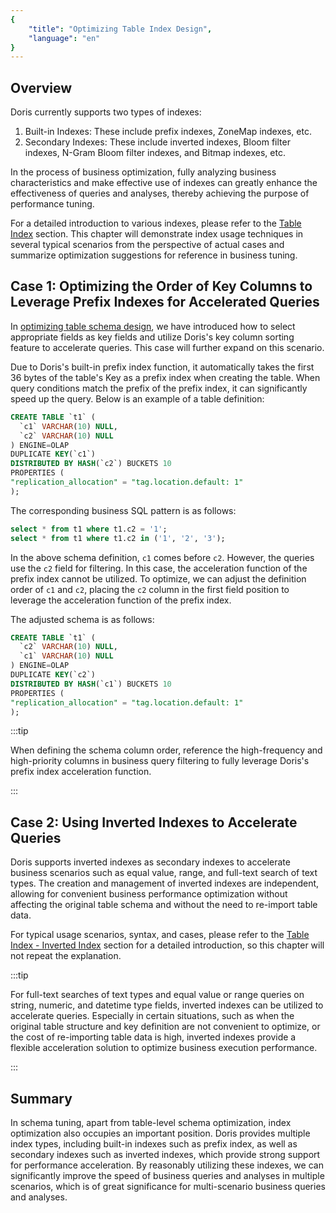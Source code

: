 ```yaml
---
{
    "title": "Optimizing Table Index Design",
    "language": "en"
}
---
```


<!-- 
Licensed to the Apache Software Foundation (ASF) under one
or more contributor license agreements.  See the NOTICE file
distributed with this work for additional information
regarding copyright ownership.  The ASF licenses this file
to you under the Apache License, Version 2.0 (the
"License"); you may not use this file except in compliance
with the License.  You may obtain a copy of the License at

  http://www.apache.org/licenses/LICENSE-2.0

Unless required by applicable law or agreed to in writing,
software distributed under the License is distributed on an
"AS IS" BASIS, WITHOUT WARRANTIES OR CONDITIONS OF ANY
KIND, either express or implied.  See the License for the
specific language governing permissions and limitations
under the License.
-->

## Overview

Doris currently supports two types of indexes:

1. Built-in Indexes: These include prefix indexes, ZoneMap indexes, etc.
2. Secondary Indexes: These include inverted indexes, Bloom filter indexes, N-Gram Bloom filter indexes, and Bitmap indexes, etc.

In the process of business optimization, fully analyzing business characteristics and make effective use of indexes can greatly enhance the effectiveness of queries and analyses, thereby achieving the purpose of performance tuning.

For a detailed introduction to various indexes, please refer to the [Table Index](../../../table-design/index/index-overview.md) section. This chapter will demonstrate index usage techniques in several typical scenarios from the perspective of actual cases and summarize optimization suggestions for reference in business tuning.

## Case 1: Optimizing the Order of Key Columns to Leverage Prefix Indexes for Accelerated Queries

In [optimizing table schema design](optimizing-table-schema.md), we have introduced how to select appropriate fields as key fields and utilize Doris's key column sorting feature to accelerate queries. This case will further expand on this scenario.

Due to Doris's built-in prefix index function, it automatically takes the first 36 bytes of the table's Key as a prefix index when creating the table. When query conditions match the prefix of the prefix index, it can significantly speed up the query. Below is an example of a table definition:

```sql
CREATE TABLE `t1` (
  `c1` VARCHAR(10) NULL,
  `c2` VARCHAR(10) NULL
) ENGINE=OLAP
DUPLICATE KEY(`c1`)
DISTRIBUTED BY HASH(`c2`) BUCKETS 10
PROPERTIES (
"replication_allocation" = "tag.location.default: 1"
);
```

The corresponding business SQL pattern is as follows:

```sql
select * from t1 where t1.c2 = '1';
select * from t1 where t1.c2 in ('1', '2', '3');
```

In the above schema definition, `c1` comes before `c2`. However, the queries use the `c2` field for filtering. In this case, the acceleration function of the prefix index cannot be utilized. To optimize, we can adjust the definition order of `c1` and `c2`, placing the `c2` column in the first field position to leverage the acceleration function of the prefix index.

The adjusted schema is as follows:

```sql
CREATE TABLE `t1` (
  `c2` VARCHAR(10) NULL,
  `c1` VARCHAR(10) NULL
) ENGINE=OLAP
DUPLICATE KEY(`c2`)
DISTRIBUTED BY HASH(`c1`) BUCKETS 10
PROPERTIES (
"replication_allocation" = "tag.location.default: 1"
);
```

:::tip

When defining the schema column order, reference the high-frequency and high-priority columns in business query filtering to fully leverage Doris's prefix index acceleration function.

:::

## Case 2: Using Inverted Indexes to Accelerate Queries

Doris supports inverted indexes as secondary indexes to accelerate business scenarios such as equal value, range, and full-text search of text types. The creation and management of inverted indexes are independent, allowing for convenient business performance optimization without affecting the original table schema and without the need to re-import table data.

For typical usage scenarios, syntax, and cases, please refer to the [Table Index - Inverted Index](../../../table-design/index/inverted-index) section for a detailed introduction, so this chapter will not repeat the explanation.

:::tip

For full-text searches of text types and equal value or range queries on string, numeric, and datetime type fields, inverted indexes can be utilized to accelerate queries. Especially in certain situations, such as when the original table structure and key definition are not convenient to optimize, or the cost of re-importing table data is high, inverted indexes provide a flexible acceleration solution to optimize business execution performance.

:::

## Summary

In schema tuning, apart from table-level schema optimization, index optimization also occupies an important position. Doris provides multiple index types, including built-in indexes such as prefix index, as well as secondary indexes such as inverted indexes, which provide strong support for performance acceleration. By reasonably utilizing these indexes, we can significantly improve the speed of business queries and analyses in multiple scenarios, which is of great significance for multi-scenario business queries and analyses.